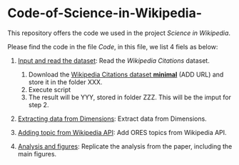 # Code-of-Science-in-Wikipedia-
This repository offers the code we used in the project *Science in Wikipedia*.

Please find the code in the file *Code*, in this file, we list 4 fiels as below:

1. [Input and read the dataset](Code/Input%20and%20read%20the%20dataset.py): Read the *Wikipedia Citations* dataset.

    1. Download the [Wikipedia Citations dataset **minimal**](URL) (ADD URL) and store it in the folder XXX.
    2. Execute script
    3. The result will be YYY, stored in folder ZZZ. This will be the imput for step 2.

2. [Extracting data from Dimensions](Code/Extracting%20data%20from%20Dimensions.py): Extract data from Dimensions.
4. [Adding topic from Wikipedia API](Code/Adding%20topic%20from%20Wikipedia%20API.py): Add ORES topics from Wikipedia API.
5. [Analysis and figures](Code/Analysis%20and%20figures.py): Replicate the analysis from the paper, including the main figures.
